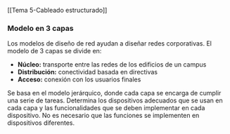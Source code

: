[[Tema 5-Cableado estructurado]]

### Modelo en 3 capas
Los modelos de diseño de red ayudan a diseñar redes corporativas. El modelo de 3 capas se divide en:
+ **Núcleo:** transporte entre las redes de los edificios de un campus
+ **Distribución:** conectividad basada en directivas
+ **Acceso:** conexión con los usuarios finales

Se basa en el modelo jerárquico, donde cada capa se encarga de cumplir una serie de tareas. Determina los dispositivos adecuados que se usan en cada capa y las funcionalidades que se deben implementar en cada dispositivo. No es necesario que las funciones se implementen en dispositivos diferentes.